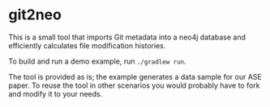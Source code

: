 # git2neo

This is a small tool that imports Git metadata into a neo4j database and efficiently calculates file modification histories.

To build and run a demo example, run `./gradlew run`.

The tool is provided as is; the example generates a data sample for our ASE paper.
To reuse the tool in other scenarios you would probably have to fork and modify it to your needs.

